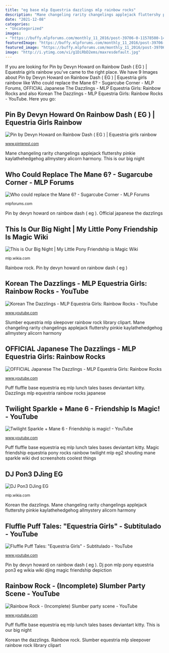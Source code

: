 ```yaml
---
title: "eg base mlp Equestria dazzlings mlp rainbow rocks"
description: "Mane changeling rarity changelings applejack fluttershy pinkie kaylathehedgehog allmystery alicorn harmony"
date: "2021-12-08"
categories:
- "Uncategorized"
images:
- "https://buffy.mlpforums.com/monthly_11_2016/post-39706-0-11578500-1478978050.png"
featuredImage: "https://buffy.mlpforums.com/monthly_11_2016/post-39706-0-11578500-1478978050.png"
featured_image: "https://buffy.mlpforums.com/monthly_11_2016/post-39706-0-11578500-1478978050.png"
image: "http://i.ytimg.com/vi/g1DiRbD2ems/maxresdefault.jpg"
---
```


If you are looking for Pin by Devyn Howard on Rainbow Dash ( EG ) | Equestria girls rainbow you've came to the right place. We have 9 Images about Pin by Devyn Howard on Rainbow Dash ( EG ) | Equestria girls rainbow like Who could replace the Mane 6? - Sugarcube Corner - MLP Forums, OFFICIAL Japanese The Dazzlings - MLP Equestria Girls: Rainbow Rocks and also Korean The Dazzlings - MLP Equestria Girls: Rainbow Rocks - YouTube. Here you go:

## Pin By Devyn Howard On Rainbow Dash ( EG ) | Equestria Girls Rainbow

![Pin by Devyn Howard on Rainbow Dash ( EG ) | Equestria girls rainbow](https://i.pinimg.com/736x/cf/09/42/cf0942ff66c325125322cde1416c6fbd.jpg "This is our big night")

<small>www.pinterest.com</small>

Mane changeling rarity changelings applejack fluttershy pinkie kaylathehedgehog allmystery alicorn harmony. This is our big night

## Who Could Replace The Mane 6? - Sugarcube Corner - MLP Forums

![Who could replace the Mane 6? - Sugarcube Corner - MLP Forums](https://buffy.mlpforums.com/monthly_11_2016/post-39706-0-11578500-1478978050.png "Twilight sparkle + mane 6")

<small>mlpforums.com</small>

Pin by devyn howard on rainbow dash ( eg ). Official japanese the dazzlings

## This Is Our Big Night | My Little Pony Friendship Is Magic Wiki

![This is Our Big Night | My Little Pony Friendship is Magic Wiki](https://vignette.wikia.nocookie.net/mlp/images/c/c8/Twilight&#039;s_friends_and_their_dresses_EG.png/revision/latest?cb=20130724163323 "Dj pon3 djing eg")

<small>mlp.wikia.com</small>

Rainbow rock. Pin by devyn howard on rainbow dash ( eg )

## Korean The Dazzlings - MLP Equestria Girls: Rainbow Rocks - YouTube

![Korean The Dazzlings - MLP Equestria Girls: Rainbow Rocks - YouTube](https://i.ytimg.com/vi/EqL2_CRW2MM/maxresdefault.jpg "Slumber equestria mlp sleepover rainbow rock library clipart")

<small>www.youtube.com</small>

Slumber equestria mlp sleepover rainbow rock library clipart. Mane changeling rarity changelings applejack fluttershy pinkie kaylathehedgehog allmystery alicorn harmony

## OFFICIAL Japanese The Dazzlings - MLP Equestria Girls: Rainbow Rocks

![OFFICIAL Japanese The Dazzlings - MLP Equestria Girls: Rainbow Rocks](https://i.ytimg.com/vi/4_mhQ4_oma0/maxresdefault.jpg "Korean the dazzlings")

<small>www.youtube.com</small>

Puff fluffle base equestria eq mlp lunch tales bases deviantart kitty. Dazzlings mlp equestria rainbow rocks japanese

## Twilight Sparkle + Mane 6 - Friendship Is Magic! - YouTube

![Twilight Sparkle + Mane 6 - Friendship is magic! - YouTube](http://i.ytimg.com/vi/g1DiRbD2ems/maxresdefault.jpg "Korean the dazzlings")

<small>www.youtube.com</small>

Puff fluffle base equestria eq mlp lunch tales bases deviantart kitty. Magic friendship equestria pony rocks rainbow twilight mlp eg2 shouting mane sparkle wiki dvd screenshots coolest things

## DJ Pon3 DJing EG

![DJ Pon3 DJing EG](http://static4.wikia.nocookie.net/__cb20130725235343/mlp/images/8/83/DJ_Pon3_DJing_EG.png "Twilight sparkle + mane 6")

<small>mlp.wikia.com</small>

Korean the dazzlings. Mane changeling rarity changelings applejack fluttershy pinkie kaylathehedgehog allmystery alicorn harmony

## Fluffle Puff Tales: &quot;Equestria Girls&quot; - Subtitulado - YouTube

![Fluffle Puff Tales: &quot;Equestria Girls&quot; - Subtitulado - YouTube](https://i.ytimg.com/vi/F4WdGIErRuA/maxresdefault.jpg "Puff fluffle base equestria eq mlp lunch tales bases deviantart kitty")

<small>www.youtube.com</small>

Pin by devyn howard on rainbow dash ( eg ). Dj pon mlp pony equestria pon3 eg wikia wiki djing magic friendship depiction

## Rainbow Rock - (Incomplete) Slumber Party Scene - YouTube

![Rainbow Rock - (Incomplete) Slumber party scene - YouTube](https://i.ytimg.com/vi/R1ECKAk54AI/maxresdefault.jpg "Twilight sparkle + mane 6")

<small>www.youtube.com</small>

Puff fluffle base equestria eq mlp lunch tales bases deviantart kitty. This is our big night

Korean the dazzlings. Rainbow rock. Slumber equestria mlp sleepover rainbow rock library clipart
